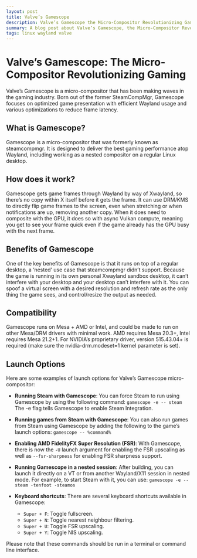```yaml
---
layout: post
title: Valve’s Gamescope
description: Valve’s Gamescope the Micro-Compositor Revolutionizing Gaming
summary: A blog post about Valve’s Gamescope, the Micro-Compositor Revolutionizing Gaming.
tags: linux wayland valve
---
```


# Valve’s Gamescope: The Micro-Compositor Revolutionizing Gaming
Valve’s Gamescope is a micro-compositor that has been making waves in the gaming industry. Born out of the former SteamCompMgr, Gamescope focuses on optimized game presentation with efficient Wayland usage and various optimizations to reduce frame latency.

## What is Gamescope?
Gamescope is a micro-compositor that was formerly known as steamcompmgr. It is designed to deliver the best gaming performance atop Wayland, including working as a nested compositor on a regular Linux desktop.

## How does it work?
Gamescope gets game frames through Wayland by way of Xwayland, so there’s no copy within X itself before it gets the frame. It can use DRM/KMS to directly flip game frames to the screen, even when stretching or when notifications are up, removing another copy. When it does need to composite with the GPU, it does so with async Vulkan compute, meaning you get to see your frame quick even if the game already has the GPU busy with the next frame.

## Benefits of Gamescope
One of the key benefits of Gamescope is that it runs on top of a regular desktop, a ‘nested’ use case that steamcompmgr didn’t support. Because the game is running in its own personal Xwayland sandbox desktop, it can’t interfere with your desktop and your desktop can’t interfere with it. You can spoof a virtual screen with a desired resolution and refresh rate as the only thing the game sees, and control/resize the output as needed.

## Compatibility
Gamescope runs on Mesa + AMD or Intel, and could be made to run on other Mesa/DRM drivers with minimal work. AMD requires Mesa 20.3+, Intel requires Mesa 21.2+1. For NVIDIA’s proprietary driver, version 515.43.04+ is required (make sure the nvidia-drm.modeset=1 kernel parameter is set).

## Launch Options
Here are some examples of launch options for Valve’s Gamescope micro-compositor:

* **Running Steam with Gamescope**: You can force Steam to run using Gamescope by using the following command:
  ```gamescope -e -- steam```
The -e flag tells Gamescope to enable Steam Integration.

* **Running games from Steam with Gamescope**: You can also run games from Steam using Gamescope by adding the following to the game’s launch options:
  ```gamescope -- %command%```

* **Enabling AMD FidelityFX Super Resolution (FSR)**: With Gamescope, there is now the `-U` launch argument for enabling the FSR upscaling as well as `--fsr-sharpness` for enabling FSR sharpness support.

* **Running Gamescope in a nested session**: After building, you can launch it directly on a VT or from another Wayland/X11 session in nested mode. For example, to start Steam with it, you can use:
  ```gamescope -e -- steam -tenfoot -steamos```

* **Keyboard shortcuts**: There are several keyboard shortcuts available in Gamescope:
  * ```Super + F```: Toggle fullscreen.
  * ```Super + N```: Toggle nearest neighbour filtering.
  * ```Super + U```: Toggle FSR upscaling.
  * ```Super + Y```: Toggle NIS upscaling.

Please note that these commands should be run in a terminal or command line interface.